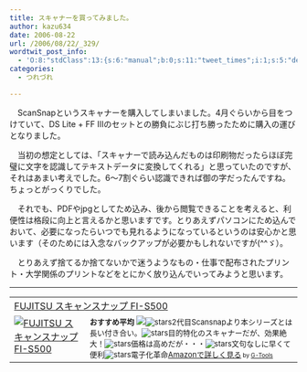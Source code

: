 ```yaml
---
title: スキャナーを買ってみました。
author: kazu634
date: 2006-08-22
url: /2006/08/22/_329/
wordtwit_post_info:
  - 'O:8:"stdClass":13:{s:6:"manual";b:0;s:11:"tweet_times";i:1;s:5:"delay";i:0;s:7:"enabled";i:1;s:10:"separation";s:2:"60";s:7:"version";s:3:"3.7";s:14:"tweet_template";b:0;s:6:"status";i:2;s:6:"result";a:0:{}s:13:"tweet_counter";i:2;s:13:"tweet_log_ids";a:1:{i:0;i:2507;}s:9:"hash_tags";a:0:{}s:8:"accounts";a:1:{i:0;s:7:"kazu634";}}'
categories:
  - つれづれ

---
```

<div class="section">
<p>
    　ScanSnapというスキャナーを購入してしまいました。4月ぐらいから目をつけていて、DS Lite + FF IIIのセットとの勝負にぶじ打ち勝ったために購入の運びとなりました。
</p></p> 
  
<p>
    　当初の想定としては、「スキャナーで読み込んだものは印刷物だったらほぼ完璧に文字を認識してテキストデータに変換してくれる」と思っていたのですが、それはあまい考えでした。6～7割ぐらい認識できれば御の字だったんですね。ちょっとがっくりでした。
</p></p> 
  
<p>
    　それでも、PDFやjpgとしてため込み、後から閲覧できることを考えると、利便性は格段に向上と言えるかと思いますです。とりあえずパソコンにため込んでおいて、必要になったらいつでも見れるようになっているというのは安心かと思います（そのためには入念なバックアップが必要かもしれないですが(^^ゞ）。
</p>
  
<p>
    　とりあえず捨てるか捨てないかで迷うようなもの・仕事で配布されたプリント・大学関係のプリントなどをとにかく放り込んでいってみようと思います。
</p>
  
<hr />
  
<p>
<center>
</center>
</p>
  
<p>
<table cellpadding="5" border="0">
<tr>
<td colspan="2">
<a href="https://www.amazon.co.jp/exec/obidos/ASIN/B000EGDLZ6/goodpic-22/" onclick="__gaTracker('send', 'event', 'outbound-article', 'https://www.amazon.co.jp/exec/obidos/ASIN/B000EGDLZ6/goodpic-22/', 'FUJITSU スキャンスナップ FI-S500');" target="_top">FUJITSU スキャンスナップ FI-S500</a>
</td>
</tr>
      
<tr>
<td valign="top">
<a href="https://www.amazon.co.jp/exec/obidos/ASIN/B000EGDLZ6/goodpic-22/" onclick="__gaTracker('send', 'event', 'outbound-article', 'https://www.amazon.co.jp/exec/obidos/ASIN/B000EGDLZ6/goodpic-22/', '');" target="_top"><img alt="FUJITSU スキャンスナップ FI-S500" src="http://images.amazon.com/images/P/B000EGDLZ6.01._SCMZZZZZZZ_.jpg" border="0" /></a>
</td>
        
<td valign="top">
<font size="-1"><strong>おすすめ平均</strong> <img src="http://g-images.amazon.com/images/G/01/detail/stars-5-0.gif" /><img alt="stars" src="http://g-images.amazon.com/images/G/01/detail/stars-5-0.gif" />2代目Scansnapより本シリーズとは長い付き合い。<img alt="stars" src="http://g-images.amazon.com/images/G/01/detail/stars-5-0.gif" />目的特化のスキャナーだが、効果絶大！<img alt="stars" src="http://g-images.amazon.com/images/G/01/detail/stars-4-0.gif" />価格は高めだが・・・<img alt="stars" src="http://g-images.amazon.com/images/G/01/detail/stars-5-0.gif" />文句なしに早くて便利<img alt="stars" src="http://g-images.amazon.com/images/G/01/detail/stars-5-0.gif" />電子化革命<a href="https://www.amazon.co.jp/exec/obidos/ASIN/B000EGDLZ6/goodpic-22/" onclick="__gaTracker('send', 'event', 'outbound-article', 'https://www.amazon.co.jp/exec/obidos/ASIN/B000EGDLZ6/goodpic-22/', 'Amazonで詳しく見る');" target="_top">Amazonで詳しく見る</a></font><font size="-2"> by <a href="http://www.goodpic.com/mt/aws/index.html" onclick="__gaTracker('send', 'event', 'outbound-article', 'http://www.goodpic.com/mt/aws/index.html', 'G-Tools');">G-Tools</a></font>
</td>
</tr>
</table>
</p>
</div>
